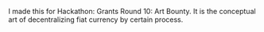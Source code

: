 I made this for Hackathon: Grants Round 10: Art Bounty.
It is the conceptual art of decentralizing fiat currency by certain process.


